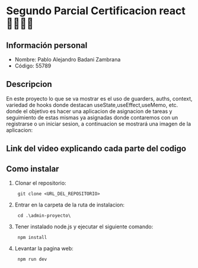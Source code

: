 # Segundo Parcial Certificacion react 📕📖📑🧾
## Información personal
- Nombre: Pablo Alejandro Badani Zambrana
- Código: 55789
## Descripcion
En este proyecto lo que se va mostrar es el uso de guarders, auths, context, variedad de hooks donde destacan useState,useEffect,useMemo, etc. donde el objetivo es hacer una aplicacion de asignacion de tareas y seguimiento de estas mismas ya asignadas donde contaremos con un registrarse o un iniciar sesion, a continuacion se mostrará una imagen de la aplicacion:


## Link del video explicando cada parte del codigo

## Como instalar
1. Clonar el repositorio:

        git clone <URL_DEL_REPOSITORIO>

2. Entrar en la carpeta de la ruta de instalacion:

        cd .\admin-proyecto\

3. Tener instalado node.js y ejecutar el siguiente comando:

        npm install

4. Levantar la pagina web:

        npm run dev
